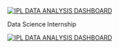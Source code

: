 <noscript><a href='https://unifiedmentor.podia.com/'><img alt='IPL DATA ANALYSIS DASHBOARD ' src='https://github.com/user-attachments/assets/7a2d4c1a-a01c-4e97-9074-b9660a430a29' style='border: none' /></a></noscript>

Data Science Internship

<noscript><a href='https://unifiedmentor.podia.com/'><img alt='IPL DATA ANALYSIS DASHBOARD ' src='https://github.com/user-attachments/assets/7a2d4c1a-a01c-4e97-9074-b9660a430a29' style='border: none' /></a></noscript>
